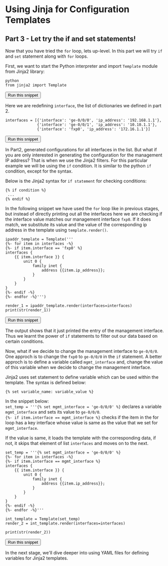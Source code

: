 # Using Jinja for Configuration Templates
## Part 3 - Let try the if and set statements!

Now that you have tried the `for` loop, lets up-level. In this part we will try `if` and `set` statement along with `for` loops.

First, we want to start the Python interpreter and import `Template` module from Jinja2 library:

```
python
from jinja2 import Template
```
<button type="button" class="btn btn-primary btn-sm" onclick="runSnippetInTab('linux1', 0)">Run this snippet</button>

Here we are redefining `interface`, the list of dictionaries we defined in part 2.

```
interfaces = [{'interface': 'ge-0/0/0', 'ip_address': '192.168.1.1'},
              {'interface': 'ge-0/0/1', 'ip_address': '10.10.1.1'},
              {'interface': 'fxp0', 'ip_address': '172.16.1.1'}]

```
<button type="button" class="btn btn-primary btn-sm" onclick="runSnippetInTab('linux1', 1)">Run this snippet</button>

In Part2, generated configurations for all interfaces in the list. But what if you are only interested in generating the  configuration for the management IP address? That is when we use the Jinja2 filters. For this particular example we will be using the `if` condition. It is similar to the python `if` condition, except for the syntax.   

Below is the Jinja2 syntax for `if statement` for checking conditions:  
```
{% if condition %}
 ... 
{% endif %}
```
In the following snippet we have used the `for` loop like in previous stages, but instead of directly printing out all the interfaces here we are checking if the interface value matches our management interface `fxp0`. If it does match, we substitute its value and the value of the corresponding ip address in the template using `template.render()`. 

```
ipaddr_template = Template('''
{%- for item in interfaces -%}
{%- if item.interface == 'fxp0' %}
interfaces {
    {{ item.interface }} {
        unit 0 {
            family inet {
                address {{item.ip_address}};
            }
        }
    }
}
{%- endif -%}
{%- endfor -%}''')

render_1 = ipaddr_template.render(interfaces=interfaces)
print(str(render_1))

```
<button type="button" class="btn btn-primary btn-sm" onclick="runSnippetInTab('linux1', 3)">Run this snippet</button>


The output shows that it just printed the entry of the management interface. Thus we learnt the power of `if` statements to filter out our data based on certain conditions.  

Now, what if we decide to change the management interface to `ge-0/0/0`. One approch is to change the `fxp0` to `ge-0/0/0` in the `if` statement.
A better approch is to define a variable called `mgmt_interface` and, change the value of this variable when we decide to change the management interface.

Jinja2 uses set statement to define variable which can be used within the template. The syntax is defined below:  

```
{% set variable_name: variable_value %}
```

In the snippet below:  
`set_temp = '''{% set mgmt_interface = 'ge-0/0/0' %}` declares a variable `mgmt_interface` and sets its value to `ge-0/0/0`.  
`{%- if item.interface == mgmt_interface %}` checks if the item in the for loop has a key interface whose value is same as the value that we set for `mgmt_interface`.  

If the value is same, it loads the template with the corresponding data, if not, it skips that element of list `interfaces` and moves on to the next.  

```
set_temp = '''{% set mgmt_interface = 'ge-0/0/0' %}
{%- for item in interfaces -%}
{%- if item.interface == mgmt_interface %}
interfaces {
    {{ item.interface }} {
        unit 0 {
            family inet {
                address {{item.ip_address}};
            }
        }
    }
}
{%- endif -%}
{%- endfor -%}'''

int_template = Template(set_temp)
render_2 = int_template.render(interfaces=interfaces)

print(str(render_2))
```
<button type="button" class="btn btn-primary btn-sm" onclick="runSnippetInTab('linux1', 5)">Run this snippet</button>

In the next stage, we'll dive deeper into using YAML files for defining variables for Jinja2 templates.
